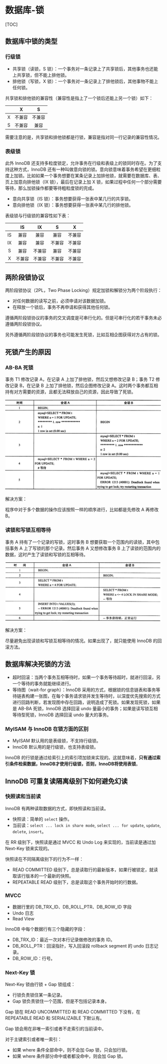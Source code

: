 # 数据库-锁

[TOC]

## 数据库中锁的类型

### 行级锁

- 共享锁（读锁，S 锁）：一个事务对一条记录上了共享锁后，其他事务也还能上共享锁，但不能上排他锁。
- 排他锁（写锁，X 锁）：一个事务对一条记录上了排他锁后，其他事物不能上任何锁。

共享锁和排他锁的兼容性（兼容性是指上了一个锁后还能上另一个锁）如下：

|     |   X   |   S   |
| :-: | :---: | :---: |
|  X  | 不兼容 | 不兼容 |
|  S  | 不兼容 |  兼容  |

需要注意的是，共享锁和排他锁都是行锁，兼容是指对同一行记录的兼容性情况。

### 表级锁

此外 InnoDB 还支持多粒度锁定，允许事务在行级和表级上的锁同时存在。为了支持这种方式，InnoDB 还有一种叫做意向锁的锁。意向锁意味着事务希望在更细粒度上加锁。比如如果一个事务想要在某条记录上加排他锁，就需要在数据库、表、页上加意向排他锁（IX 锁），最后在记录上加 X 锁，如果过程中任何一个部分需要等待，那么加锁操作都要等待粗粒度锁的完成。

- 意向共享锁（IS 锁）：事务想要获得一张表中某几行的共享锁。
- 意向排他锁（IX 锁）：事务想要获得一张表中某几行的排他锁。

表级锁与行级锁的兼容性如下表：

|     |  IS   |  IX   |   S   |   X   |
| :-: | :---: | :---: | :---: | :---: |
| IS  |  兼容  |  兼容  |  兼容  | 不兼容 |
| IX  |  兼容  |  兼容  | 不兼容 | 不兼容 |
|  S  |  兼容  | 不兼容 |  兼容  | 不兼容 |
|  X  | 不兼容 | 不兼容 | 不兼容 | 不兼容 |

## 两阶段锁协议

两阶段锁协议（2PL，Two Phase Locking）规定加锁和解锁分为两个阶段执行：

- 对任何数据的读写之前，必须申请对该数据加锁。
- 在释放一个锁后，事务不再申请和获得其他任何锁。

遵循两阶段锁协议的事务的交叉调度是可串行化的。但是可串行化的若干事务未必遵循两阶段锁协议。

另外遵循两阶段锁协议的事务也可能发生死锁，比如互相企图获得对方占有的锁。

## 死锁产生的原因

### AB-BA 死锁

事务 T1 修改记录 A，在记录 A 上加了排他锁，然后又想修改记录 B；事务 T2 修改记录 B，在记录 B 上加了排他锁，然后企图修改记录 A。这时两个事务都互相持有对方需要的资源，且都无法释放自己的资源，因此导致了死锁。

![](_v_images/20190816105334857_31423.png)

解决方案：

程序中对于多个数据的操作应该按照一样的顺序进行，比如都是先修改 A 再修改 B。

### 读锁和写锁互相等待

事务 A 持有了一个记录的写锁，这时事务 B 想要获取一个范围内的读锁，其中包括事务 A 上了写锁的那个记录。然后事务 A 又想修改事务 B 
上了读锁的范围内的数据，这时产生了读锁和写锁的互相等待。

![](_v_images/20190816105554520_24752.png)

解决方案：

尽量避免出现读锁和写锁互相等待的情况。如果出现了，就只能使用 InnoDB 的回滚方法。

## 数据库解决死锁的方法

- 超时回滚：当两个事务互相等待时，如果一个事务等待超时，就进行回滚，另一个等待的事务就能继续进行。
- 等待图（wait-for graph）：InnoDB 采用的方式，根据锁的信息链表和事务等待链表构建一张图，在每个事务请求锁并发生等待时，以深度优先搜索的方式进行回路判断，若发现图中存在回路，说明造成了死锁。如果发现死锁，如果是 AB-BA 死锁，InnoDB 选择回滚 undo 量最小的事务；如果是读写锁互相等待型死锁，InnoDB 选择回滚 undo 量大的事务。

### MyISAM 与 InnoDB 在锁方面的区别

- MyISAM 默认用的是表级锁，不支持行级锁。
- InnoDB 默认用的是行级锁，也支持表级锁。

InnoDB 的行锁是通过给索引上的索引项加锁来实现的。这就意味着，**只有通过索引条件检索数据，InnoDB才使用行级锁，否则，InnoDB将使用表锁**。

## InnoDB 可重复读隔离级别下如何避免幻读

### 快照读和当前读

InnoDB 有两种读取数据的方式，即快照读和当前读。

- 快照读：简单的 `select` 操作。
- 当前读：`select ... lock in share mode`, `select ... for update`, `update`, `delete`, `insert`。

在 RR 级别下，快照读是通过 MVCC 和 Undo Log 来实现的，当前读是通过加 Next-Key 锁来实现的。

快照读在不同隔离级别下的行为不一样：

- READ COMMITTED 级别下，总是读取行的最新版本，如果行被锁定，就读取该行版本的一个最新的快照。
- REPEATABLE READ 级别下，总是读取这个事务开始时的行数据。

### MVCC

- 数据行里的 DB_TRX_ID、DB_ROLL_PTR、DB_ROW_ID 字段
- Undo 日志
- Read View

InnoDB 中每个数据行有三个隐藏的字段：

- DB_TRX_ID：最近一次对本行记录做修改的事务 ID。
- DB_ROLL_PTR：回滚指针，写入回滚段 rollback segment 的 undo 日志记录。
- DB_ROW_ID：行号。

### Next-Key 锁

Next-Key 锁由行锁 + Gap 锁组成：

- 行锁负责锁住某一条记录。
- Gap 锁负责锁住一个范围，但是不包括记录本身。

Gap 锁在 READ UNCOMMITTED 和 READ COMMITTED 下没有，在 REPEATABLE READ 和 SERIALIZABLE 下默认有。

Gap 锁会用在非唯一索引或者不走索引的当前读中。

对于主键索引或者唯一索引：

- 如果 where 条件全部命中，则不会加 Gap 锁，只会加行锁。
- 如果 where 条件部分命中或者都没命中，则会加 Gap 锁。
